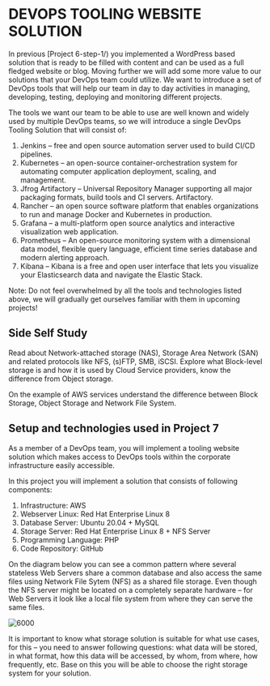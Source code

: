 # DEVOPS TOOLING WEBSITE SOLUTION

In previous [Project 6-step-1/) you implemented a WordPress based solution that is ready to be filled with content and can be used as a
full fledged website or blog. Moving further we will add some more value to our solutions that your DevOps team could utilize.
We want to introduce a set of DevOps tools that will help our team in day to day activities in managing, developing, testing, 
deploying and monitoring different projects.

The tools we want our team to be able to use are well known and widely used by multiple DevOps teams, so we will introduce a single
DevOps Tooling Solution that will consist of:

1. Jenkins – free and open source automation server used to build CI/CD pipelines.
2. Kubernetes – an open-source container-orchestration system for automating computer application deployment, scaling, and management.
3. Jfrog Artifactory – Universal Repository Manager supporting all major packaging formats, build tools and CI servers. Artifactory.
4. Rancher – an open source software platform that enables organizations to run and manage Docker and Kubernetes in production.
5. Grafana – a multi-platform open source analytics and interactive visualization web application.
6. Prometheus – An open-source monitoring system with a dimensional data model, flexible query language, efficient time series database
 and modern alerting approach.
8. Kibana – Kibana is a free and open user interface that lets you visualize your Elasticsearch data and navigate the Elastic Stack.


Note: Do not feel overwhelmed by all the tools and technologies listed above, we will gradually get ourselves familiar with them in
upcoming projects!

## Side Self Study
Read about Network-attached storage (NAS), Storage Area Network (SAN) and related protocols like NFS, (s)FTP, SMB, iSCSI. Explore what
Block-level storage is and how it is used by Cloud Service providers, know the difference from Object storage.

On the example of AWS services understand the difference between Block Storage, Object Storage and Network File System.

## Setup and technologies used in Project 7
As a member of a DevOps team, you will implement a tooling website solution which makes access to DevOps tools within the corporate
infrastructure easily accessible.

In this project you will implement a solution that consists of following components:

1. Infrastructure: AWS
2. Webserver Linux: Red Hat Enterprise Linux 8
3. Database Server: Ubuntu 20.04 + MySQL
4. Storage Server: Red Hat Enterprise Linux 8 + NFS Server
5. Programming Language: PHP
6. Code Repository: GitHub

On the diagram below you can see a common pattern where several stateless Web Servers share a common database and also access 
the same files using Network File Sytem (NFS) as a shared file storage. Even though the NFS server might be located on a completely 
separate hardware – for Web Servers it look like a local file system from where they can serve the same files.


![6000](https://user-images.githubusercontent.com/85270361/210138947-340454da-2ca8-4041-84e7-324d685612a4.PNG)



It is important to know what storage solution is suitable for what use cases, for this – you need to answer following questions: what 
data will be stored, in what format, how this data will be accessed, by whom, from where, how frequently, etc. Base on this you will
be able to choose the right storage system for your solution.
